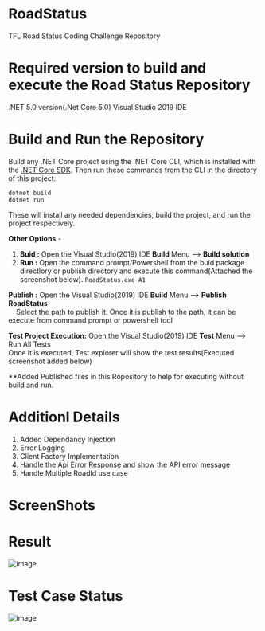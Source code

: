# RoadStatus
TFL Road Status Coding Challenge Repository

# Required version to build and execute the Road Status Repository
  .NET 5.0 version(.Net Core 5.0)
  Visual Studio 2019 IDE

# Build and Run the Repository
Build any .NET Core project using the .NET Core CLI, which is installed with the [.NET Core SDK](https://dotnet.microsoft.com/download). Then run these commands from the CLI in the directory of this project:<br />

``dotnet build``<br />
``dotnet run``<br />

These will install any needed dependencies, build the project, and run the project respectively.  

**Other Options** - 
1) **Buid :** Open the Visual Studio(2019) IDE **Build**  Menu --> **Build solution**
2) **Run :** Open the command prompt/Powershell from the buid package directlory or publish directory and execute this command(Attached the screenshot below). ``RoadStatus.exe A1``

**Publish :** Open the Visual Studio(2019) IDE **Build**  Menu --> **Publish RoadStatus** <br />
&nbsp;&nbsp;&nbsp;&nbsp;Select the path to publish it. Once it is publish to the path, it can be execute from command prompt or powershell tool<br />

**Test Project Execution:** Open the Visual Studio(2019) IDE **Test**  Menu --> Run All Tests<br />
    Once it is executed, Test explorer will show the test results(Executed screenshot added below) 

**Added Published files in this Ropository to help for executing without build and run.

# Additionl Details
1) Added Dependancy Injection
2) Error Logging
3) Client Factory Implementation
4) Handle the Api Error Response and show the API error message
5) Handle Multiple RoadId use case 
 

# ScreenShots

# Result
![image](https://user-images.githubusercontent.com/63959021/119343906-51990b00-bc97-11eb-8377-a19c2e3b8298.png)

# Test Case Status
![image](https://user-images.githubusercontent.com/63959021/119344331-cff5ad00-bc97-11eb-87cb-c603ca852bad.png)


